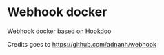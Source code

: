 Webhook docker
===

Webhook docker based on Hookdoo

Credits goes to https://github.com/adnanh/webhook 